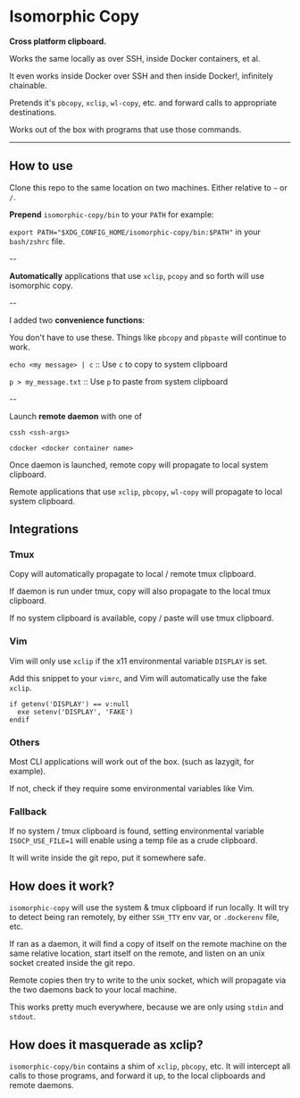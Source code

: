 # Isomorphic Copy

**Cross platform clipboard.**

Works the same locally as over SSH, inside Docker containers, et al.

It even works inside Docker over SSH and then inside Docker!, infinitely chainable.

Pretends it's `pbcopy`, `xclip`, `wl-copy`, etc. and forward calls to appropriate destinations.

Works out of the box with programs that use those commands.

---

## How to use

Clone this repo to the same location on two machines. Either relative to `~` or `/`.

**Prepend** `isomorphic-copy/bin` to your `PATH` for example:

`export PATH="$XDG_CONFIG_HOME/isomorphic-copy/bin:$PATH"` in your `bash/zshrc` file.

--

**Automatically** applications that use `xclip`, `pcopy` and so forth will use isomorphic copy.

--

I added two **convenience functions**:

You don't have to use these. Things like `pbcopy` and `pbpaste` will continue to work.

`echo <my message> | c` :: Use `c` to copy to system clipboard


`p > my_message.txt` :: Use `p` to paste from system clipboard

--

Launch **remote daemon** with one of

`cssh <ssh-args>`

`cdocker <docker container name>`

Once daemon is launched, remote copy will propagate to local system clipboard.

Remote applications that use `xclip`, `pbcopy`, `wl-copy` will propagate to local system clipboard.

## Integrations

### Tmux

Copy will automatically propagate to local / remote tmux clipboard.

If daemon is run under tmux, copy will also propagate to the local tmux clipboard.

If no system clipboard is available, copy / paste will use tmux clipboard.

### Vim

Vim will only use `xclip` if the x11 environmental variable `DISPLAY` is set.

Add this snippet to your `vimrc`, and Vim will automatically use the fake `xclip`.

```viml
if getenv('DISPLAY') == v:null
  exe setenv('DISPLAY', 'FAKE')
endif
```

### Others

Most CLI applications will work out of the box. (such as lazygit, for example).

If not, check if they require some environmental variables like Vim.

### Fallback

If no system / tmux clipboard is found, setting environmental variable `ISOCP_USE_FILE=1` will enable using a temp file as a crude clipboard.

It will write inside the git repo, put it somewhere safe.

## How does it work?

`isomorphic-copy` will use the system & tmux clipboard if run locally. It will try to detect being ran remotely, by either `SSH_TTY` env var, or `.dockerenv` file, etc.

If ran as a daemon, it will find a copy of itself on the remote machine on the same relative location, start itself on the remote, and listen on an unix socket created inside the git repo.

Remote copies then try to write to the unix socket, which will propagate via the two daemons back to your local machine.

This works pretty much everywhere, because we are only using `stdin` and `stdout`.

## How does it masquerade as xclip?

`isomorphic-copy/bin` contains a shim of `xclip`, `pbcopy`, etc. It will intercept all calls to those programs, and forward it up, to the local clipboards and remote daemons.
